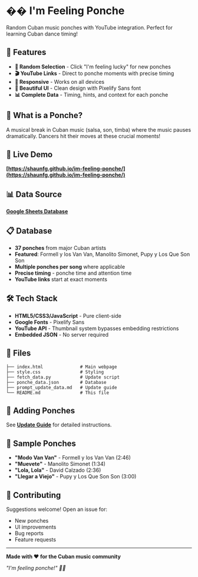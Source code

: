 # �� I'm Feeling Ponche

Random Cuban music ponches with YouTube integration. Perfect for learning Cuban dance timing!

## 🌟 Features

- **🎲 Random Selection** - Click "I'm feeling lucky" for new ponches
- **🎬 YouTube Links** - Direct to ponche moments with precise timing
- **📱 Responsive** - Works on all devices
- **🎨 Beautiful UI** - Clean design with Pixelify Sans font
- **📊 Complete Data** - Timing, hints, and context for each ponche

## 🎯 What is a Ponche?

A musical break in Cuban music (salsa, son, timba) where the music pauses dramatically. Dancers hit their moves at these crucial moments!

## 🚀 Live Demo

**[https://shaunfg.github.io/im-feeling-ponche/](https://shaunfg.github.io/im-feeling-ponche/)**

## 📊 Data Source

**[Google Sheets Database](https://docs.google.com/spreadsheets/d/16KsSO3aFWe80XplMn7k4pXi5tag0tUaQbjYFhsjGNO8/edit)**

## 📋 Database

- **37 ponches** from major Cuban artists
- **Featured**: Formell y los Van Van, Manolito Simonet, Pupy y Los Que Son Son
- **Multiple ponches per song** where applicable
- **Precise timing** - ponche time and attention time
- **YouTube links** start at exact moments

## 🛠️ Tech Stack

- **HTML5/CSS3/JavaScript** - Pure client-side
- **Google Fonts** - Pixelify Sans
- **YouTube API** - Thumbnail system bypasses embedding restrictions
- **Embedded JSON** - No server required

## 📁 Files

```
├── index.html              # Main webpage
├── style.css               # Styling
├── fetch_data.py           # Update script
├── ponche_data.json        # Database
├── prompt_update_data.md   # Update guide
└── README.md               # This file
```

## 🔄 Adding Ponches

See **[Update Guide](prompt_update_data.md)** for detailed instructions.

## 🎵 Sample Ponches

- **"Modo Van Van"** - Formell y los Van Van (2:46)
- **"Muevete"** - Manolito Simonet (1:34)
- **"Lola, Lola"** - David Calzado (2:36)
- **"Llegar a Viejo"** - Pupy y Los Que Son Son (3:00)

## 🤝 Contributing

Suggestions welcome! Open an issue for:
- New ponches
- UI improvements
- Bug reports
- Feature requests

---

**Made with ❤️ for the Cuban music community**

*"I'm feeling ponche!" 🎵💃*